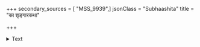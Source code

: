 +++
secondary_sources = [ "MSS_9939",]
jsonClass = "Subhaashita"
title = "का शृङ्गारकथा"

+++

<details><summary>Text</summary>

का शृङ्गारकथा कुतूहलकथा गीतादिविद्याकया मद्यत्कुम्भिकथा तुरङ्गमकथा कोदण्डदीक्षाकथा।  
एकैवास्ति मिथः पलायनकथा त्वद्भीतरक्षःपतेर् देव श्रीरघुनाथ तस्य नगरे स्वप्नेऽपि नान्या कथा॥
</details>

